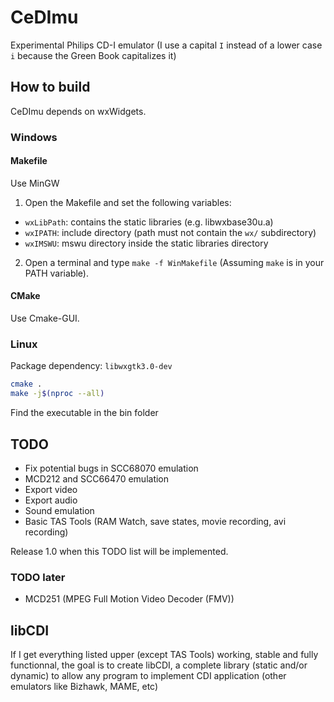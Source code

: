 # CeDImu
Experimental Philips CD-I emulator
(I use a capital `I` instead of a lower case `i` because the Green Book capitalizes it)

## How to build
CeDImu depends on wxWidgets.

### Windows
#### Makefile
Use MinGW
1. Open the Makefile and set the following variables:
* `wxLibPath`: contains the static libraries (e.g. libwxbase30u.a)
* `wxIPATH`: include directory (path must not contain the `wx/` subdirectory)
* `wxIMSWU`: mswu directory inside the static libraries directory
2. Open a terminal and type `make -f WinMakefile` (Assuming `make` is in your PATH variable).

#### CMake
Use Cmake-GUI.

### Linux
Package dependency: `libwxgtk3.0-dev`
```sh
cmake .
make -j$(nproc --all)
```
Find the executable in the bin folder

## TODO
* Fix potential bugs in SCC68070 emulation
* MCD212 and SCC66470 emulation
* Export video
* Export audio
* Sound emulation
* Basic TAS Tools (RAM Watch, save states, movie recording, avi recording)

Release 1.0 when this TODO list will be implemented.

### TODO later
* MCD251 (MPEG Full Motion Video Decoder (FMV))

## libCDI
If I get everything listed upper (except TAS Tools) working, stable and fully functionnal, the goal is to create libCDI, a complete library (static and/or dynamic) to allow any program to implement CDI application (other emulators like Bizhawk, MAME, etc)
